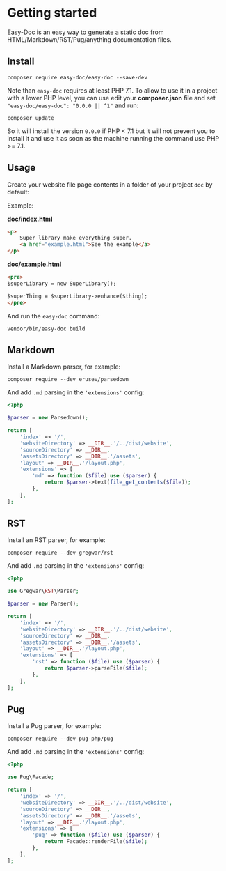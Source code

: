 # Getting started

Easy-Doc is an easy way to generate a static doc from
HTML/Markdown/RST/Pug/anything documentation files.

## Install

```shell
composer require easy-doc/easy-doc --save-dev
```

Note than `easy-doc` requires at least PHP 7.1. To allow to use it in a project with a lower
PHP level, you can use edit your **composer.json** file and set `"easy-doc/easy-doc": "0.0.0 || ^1"`
and run:

```shell
composer update
```

So it will install the version `0.0.0` if PHP < 7.1 but it will not prevent you to install it
and use it as soon as the machine running the command use PHP >= 7.1.

## Usage

Create your website file page contents in a folder of your project `doc` by default:

Example:

**doc/index.html**

```html
<p>
    Super library make everything super.
    <a href="example.html">See the example</a>
</p>
```

**doc/example.html**

```html
<pre>
$superLibrary = new SuperLibrary();

$superThing = $superLibrary->enhance($thing);
</pre>
```

And run the `easy-doc` command:

```shell
vendor/bin/easy-doc build
```

## Markdown

Install a Markdown parser, for example:

```shell
composer require --dev erusev/parsedown
```

And add `.md` parsing in the `'extensions'` config:

```php
<?php

$parser = new Parsedown();

return [
    'index' => '/',
    'websiteDirectory' => __DIR__.'/../dist/website',
    'sourceDirectory' => __DIR__,
    'assetsDirectory' => __DIR__.'/assets',
    'layout' => __DIR__.'/layout.php',
    'extensions' => [
        'md' => function ($file) use ($parser) {
            return $parser->text(file_get_contents($file));
        },
    ],
];
```

## RST

Install an RST parser, for example:

```shell
composer require --dev gregwar/rst
```

And add `.md` parsing in the `'extensions'` config:

```php
<?php

use Gregwar\RST\Parser;

$parser = new Parser();

return [
    'index' => '/',
    'websiteDirectory' => __DIR__.'/../dist/website',
    'sourceDirectory' => __DIR__,
    'assetsDirectory' => __DIR__.'/assets',
    'layout' => __DIR__.'/layout.php',
    'extensions' => [
        'rst' => function ($file) use ($parser) {
            return $parser->parseFile($file);
        },
    ],
];
```

## Pug

Install a Pug parser, for example:

```shell
composer require --dev pug-php/pug
```

And add `.md` parsing in the `'extensions'` config:

```php
<?php

use Pug\Facade;

return [
    'index' => '/',
    'websiteDirectory' => __DIR__.'/../dist/website',
    'sourceDirectory' => __DIR__,
    'assetsDirectory' => __DIR__.'/assets',
    'layout' => __DIR__.'/layout.php',
    'extensions' => [
        'pug' => function ($file) use ($parser) {
            return Facade::renderFile($file);
        },
    ],
];
```
